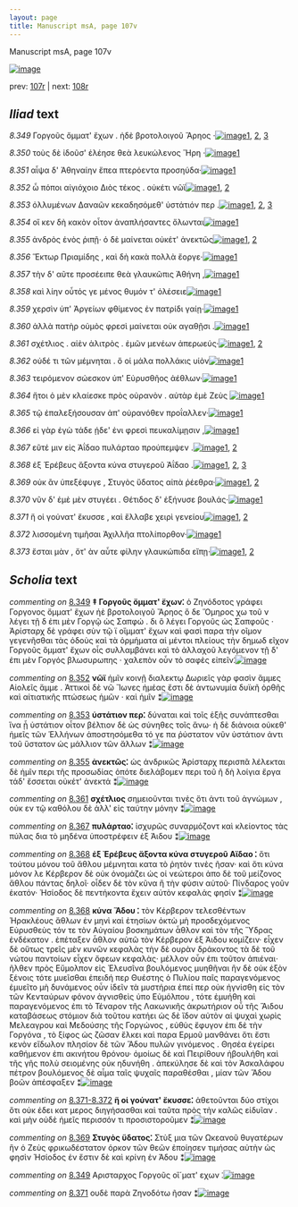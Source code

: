 ```yaml
---
layout: page
title: Manuscript msA, page 107v
---
```


Manuscript msA, page 107v

[![image](http://www.homermultitext.org/iipsrv?OBJ=IIP,1.0&FIF=/project/homer/pyramidal/deepzoom/hmt/vaimg/2017a/VA107VN_0610.tif&WID=100&CVT=JPEG)](http://www.homermultitext.org/ict2/?urn=urn:cite2:hmt:vaimg.2017a:VA107VN_0610)

prev:  [107r](../107r) | next:  [108r](../108r)

## *Iliad* text

*8.349* <a id="8.349"/> Γοργοῦς ὄμματ' ἔχων . ἠδὲ βροτολοιγοῦ Ἄρηος ·[![image](http://www.homermultitext.org/iipsrv?OBJ=IIP,1.0&FIF=/project/homer/pyramidal/deepzoom/hmt/vaimg/2017a/VA107VN_0610.tif&RGN=0.4484,0.2382,0.3794,0.0331&WID=1000&CVT=JPEG)](http://www.homermultitext.org/ict2/?urn=urn:cite2:hmt:vaimg.2017a:VA107VN_0610@0.4484,0.2382,0.3794,0.0331)[1](#msA_8.1), [2](#msA_8.233), [3](#msAim_8.244)

*8.350* <a id="8.350"/> τοὺς δὲ ἰδοῦσ' ἐλέησε θεὰ λευκώλενος Ἥρη ·[![image](http://www.homermultitext.org/iipsrv?OBJ=IIP,1.0&FIF=/project/homer/pyramidal/deepzoom/hmt/vaimg/2017a/VA107VN_0610.tif&RGN=0.4585,0.2539,0.3684,0.0353&WID=1000&CVT=JPEG)](http://www.homermultitext.org/ict2/?urn=urn:cite2:hmt:vaimg.2017a:VA107VN_0610@0.4585,0.2539,0.3684,0.0353)[1](#msA_8.1)

*8.351* <a id="8.351"/> αἶψα δ' Ἀθηναίην ἔπεα 					πτερόεντα προσηύδα·[![image](http://www.homermultitext.org/iipsrv?OBJ=IIP,1.0&FIF=/project/homer/pyramidal/deepzoom/hmt/vaimg/2017a/VA107VN_0610.tif&RGN=0.4565,0.2757,0.3704,0.0301&WID=1000&CVT=JPEG)](http://www.homermultitext.org/ict2/?urn=urn:cite2:hmt:vaimg.2017a:VA107VN_0610@0.4565,0.2757,0.3704,0.0301)[1](#msA_8.1)

*8.352* <a id="8.352"/> ὦ πόποι αἰγιόχοιο Διὸς 					τέκος . οὐκέτι νῶϊ[![image](http://www.homermultitext.org/iipsrv?OBJ=IIP,1.0&FIF=/project/homer/pyramidal/deepzoom/hmt/vaimg/2017a/VA107VN_0610.tif&RGN=0.4494,0.296,0.3624,0.0331&WID=1000&CVT=JPEG)](http://www.homermultitext.org/ict2/?urn=urn:cite2:hmt:vaimg.2017a:VA107VN_0610@0.4494,0.296,0.3624,0.0331)[1](#msA_8.1), [2](#msA_8.234)

*8.353* <a id="8.353"/> ὀλλυμένων Δαναῶν 					κεκαδησόμεθ' ὑστάτιόν περ .[![image](http://www.homermultitext.org/iipsrv?OBJ=IIP,1.0&FIF=/project/homer/pyramidal/deepzoom/hmt/vaimg/2017a/VA107VN_0610.tif&RGN=0.4545,0.3171,0.4014,0.0331&WID=1000&CVT=JPEG)](http://www.homermultitext.org/ict2/?urn=urn:cite2:hmt:vaimg.2017a:VA107VN_0610@0.4545,0.3171,0.4014,0.0331)[1](#msA_8.1), [2](#msAim_8.245), [3](#msA_8.235)

*8.354* <a id="8.354"/> οἵ κεν δὴ κακὸν οἶτον ἀναπλήσαντες ὄλωνται[![image](http://www.homermultitext.org/iipsrv?OBJ=IIP,1.0&FIF=/project/homer/pyramidal/deepzoom/hmt/vaimg/2017a/VA107VN_0610.tif&RGN=0.4535,0.3343,0.3824,0.0338&WID=1000&CVT=JPEG)](http://www.homermultitext.org/ict2/?urn=urn:cite2:hmt:vaimg.2017a:VA107VN_0610@0.4535,0.3343,0.3824,0.0338)[1](#msA_8.1)

*8.355* <a id="8.355"/> ἀνδρὸς ἑνὸς ῥιπῇ· ὁ δὲ μαίνεται οὐκέτ' ἀνεκτῶς[![image](http://www.homermultitext.org/iipsrv?OBJ=IIP,1.0&FIF=/project/homer/pyramidal/deepzoom/hmt/vaimg/2017a/VA107VN_0610.tif&RGN=0.4505,0.3531,0.4024,0.0323&WID=1000&CVT=JPEG)](http://www.homermultitext.org/ict2/?urn=urn:cite2:hmt:vaimg.2017a:VA107VN_0610@0.4505,0.3531,0.4024,0.0323)[1](#msA_8.1), [2](#msA_8.236)

*8.356* <a id="8.356"/> Ἕκτωρ Πριαμίδης , καὶ 					δὴ κακὰ πολλὰ ἔοργε·[![image](http://www.homermultitext.org/iipsrv?OBJ=IIP,1.0&FIF=/project/homer/pyramidal/deepzoom/hmt/vaimg/2017a/VA107VN_0610.tif&RGN=0.4505,0.3711,0.3904,0.0338&WID=1000&CVT=JPEG)](http://www.homermultitext.org/ict2/?urn=urn:cite2:hmt:vaimg.2017a:VA107VN_0610@0.4505,0.3711,0.3904,0.0338)[1](#msA_8.1)

*8.357* <a id="8.357"/> τὴν δ' αῦτε προσέειπε θεὰ γλαυκῶπις Ἀθήνη ,[![image](http://www.homermultitext.org/iipsrv?OBJ=IIP,1.0&FIF=/project/homer/pyramidal/deepzoom/hmt/vaimg/2017a/VA107VN_0610.tif&RGN=0.4484,0.3929,0.3964,0.0316&WID=1000&CVT=JPEG)](http://www.homermultitext.org/ict2/?urn=urn:cite2:hmt:vaimg.2017a:VA107VN_0610@0.4484,0.3929,0.3964,0.0316)[1](#msA_8.1)

*8.358* <a id="8.358"/> καὶ λίην οὗτός γε μένος θυμόν τ' ὀλέσειε[![image](http://www.homermultitext.org/iipsrv?OBJ=IIP,1.0&FIF=/project/homer/pyramidal/deepzoom/hmt/vaimg/2017a/VA107VN_0610.tif&RGN=0.4545,0.4102,0.3554,0.0316&WID=1000&CVT=JPEG)](http://www.homermultitext.org/ict2/?urn=urn:cite2:hmt:vaimg.2017a:VA107VN_0610@0.4545,0.4102,0.3554,0.0316)[1](#msA_8.1)

*8.359* <a id="8.359"/> χερσὶν ὑπ' Ἀργείων 					φθίμενος ἐν πατρίδι γαίῃ·[![image](http://www.homermultitext.org/iipsrv?OBJ=IIP,1.0&FIF=/project/homer/pyramidal/deepzoom/hmt/vaimg/2017a/VA107VN_0610.tif&RGN=0.4535,0.4275,0.4124,0.0368&WID=1000&CVT=JPEG)](http://www.homermultitext.org/ict2/?urn=urn:cite2:hmt:vaimg.2017a:VA107VN_0610@0.4535,0.4275,0.4124,0.0368)[1](#msA_8.1)

*8.360* <a id="8.360"/> ἀλλὰ πατὴρ οὑμὸς φρεσὶ μαίνεται οὐκ αγαθῇσι .[![image](http://www.homermultitext.org/iipsrv?OBJ=IIP,1.0&FIF=/project/homer/pyramidal/deepzoom/hmt/vaimg/2017a/VA107VN_0610.tif&RGN=0.4565,0.4485,0.3884,0.0353&WID=1000&CVT=JPEG)](http://www.homermultitext.org/ict2/?urn=urn:cite2:hmt:vaimg.2017a:VA107VN_0610@0.4565,0.4485,0.3884,0.0353)[1](#msA_8.1)

*8.361* <a id="8.361"/> σχέτλιος . αἰὲν ἀλιτρὸς . ἐμῶν μενέων ἀπερωεύς·[![image](http://www.homermultitext.org/iipsrv?OBJ=IIP,1.0&FIF=/project/homer/pyramidal/deepzoom/hmt/vaimg/2017a/VA107VN_0610.tif&RGN=0.4404,0.4628,0.4414,0.0398&WID=1000&CVT=JPEG)](http://www.homermultitext.org/ict2/?urn=urn:cite2:hmt:vaimg.2017a:VA107VN_0610@0.4404,0.4628,0.4414,0.0398)[1](#msA_8.237), [2](#msA_8.1)

*8.362* <a id="8.362"/> οὐδέ τι τῶν μέμνηται . ὅ οἱ μάλα πολλάκις υἱὸν[![image](http://www.homermultitext.org/iipsrv?OBJ=IIP,1.0&FIF=/project/homer/pyramidal/deepzoom/hmt/vaimg/2017a/VA107VN_0610.tif&RGN=0.4585,0.4861,0.4014,0.0346&WID=1000&CVT=JPEG)](http://www.homermultitext.org/ict2/?urn=urn:cite2:hmt:vaimg.2017a:VA107VN_0610@0.4585,0.4861,0.4014,0.0346)[1](#msA_8.1)

*8.363* <a id="8.363"/> τειρόμενον σώεσκον ὑπ' Εὐρυσθῆος ἀέθλων·[![image](http://www.homermultitext.org/iipsrv?OBJ=IIP,1.0&FIF=/project/homer/pyramidal/deepzoom/hmt/vaimg/2017a/VA107VN_0610.tif&RGN=0.4525,0.5026,0.3854,0.0368&WID=1000&CVT=JPEG)](http://www.homermultitext.org/ict2/?urn=urn:cite2:hmt:vaimg.2017a:VA107VN_0610@0.4525,0.5026,0.3854,0.0368)[1](#msA_8.1)

*8.364* <a id="8.364"/> ἤτοι ὁ μὲν κλαίεσκε πρὸς οὐρανὸν . αὐτὰρ ἐμὲ Ζεὺς 				[![image](http://www.homermultitext.org/iipsrv?OBJ=IIP,1.0&FIF=/project/homer/pyramidal/deepzoom/hmt/vaimg/2017a/VA107VN_0610.tif&RGN=0.4595,0.5207,0.4154,0.0353&WID=1000&CVT=JPEG)](http://www.homermultitext.org/ict2/?urn=urn:cite2:hmt:vaimg.2017a:VA107VN_0610@0.4595,0.5207,0.4154,0.0353)[1](#msA_8.1)

*8.365* <a id="8.365"/> τῷ ἐπαλεξήσουσαν ἀπ' οὐρανόθεν προΐαλλεν·[![image](http://www.homermultitext.org/iipsrv?OBJ=IIP,1.0&FIF=/project/homer/pyramidal/deepzoom/hmt/vaimg/2017a/VA107VN_0610.tif&RGN=0.4505,0.544,0.4024,0.0331&WID=1000&CVT=JPEG)](http://www.homermultitext.org/ict2/?urn=urn:cite2:hmt:vaimg.2017a:VA107VN_0610@0.4505,0.544,0.4024,0.0331)[1](#msA_8.1)

*8.366* <a id="8.366"/> εἰ γὰρ ἐγὼ τάδε ῄδε' ἐνι φρεσὶ πευκαλίμῃσιν ,[![image](http://www.homermultitext.org/iipsrv?OBJ=IIP,1.0&FIF=/project/homer/pyramidal/deepzoom/hmt/vaimg/2017a/VA107VN_0610.tif&RGN=0.4515,0.562,0.4054,0.0346&WID=1000&CVT=JPEG)](http://www.homermultitext.org/ict2/?urn=urn:cite2:hmt:vaimg.2017a:VA107VN_0610@0.4515,0.562,0.4054,0.0346)[1](#msA_8.1)

*8.367* <a id="8.367"/> εῦτέ μιν εἰς Ἀΐδαο 					πυλάρταο προύπεμψεν .[![image](http://www.homermultitext.org/iipsrv?OBJ=IIP,1.0&FIF=/project/homer/pyramidal/deepzoom/hmt/vaimg/2017a/VA107VN_0610.tif&RGN=0.4555,0.58,0.3784,0.0361&WID=1000&CVT=JPEG)](http://www.homermultitext.org/ict2/?urn=urn:cite2:hmt:vaimg.2017a:VA107VN_0610@0.4555,0.58,0.3784,0.0361)[1](#msA_8.1), [2](#msA_8.238)

*8.368* <a id="8.368"/> ἐξ Ἐρέβευς ἄξοντα 					κύνα στυγεροῦ Ἀΐδαο .[![image](http://www.homermultitext.org/iipsrv?OBJ=IIP,1.0&FIF=/project/homer/pyramidal/deepzoom/hmt/vaimg/2017a/VA107VN_0610.tif&RGN=0.4444,0.5965,0.3684,0.0428&WID=1000&CVT=JPEG)](http://www.homermultitext.org/ict2/?urn=urn:cite2:hmt:vaimg.2017a:VA107VN_0610@0.4444,0.5965,0.3684,0.0428)[1](#msA_8.1), [2](#msA_8.239), [3](#msA_8.240)

*8.369* <a id="8.369"/> οὐκ ἂν ὑπεξέφυγε , Στυγὸς ὕδατος αἰπὰ ῥέεθρα·[![image](http://www.homermultitext.org/iipsrv?OBJ=IIP,1.0&FIF=/project/homer/pyramidal/deepzoom/hmt/vaimg/2017a/VA107VN_0610.tif&RGN=0.4575,0.6131,0.3984,0.0398&WID=1000&CVT=JPEG)](http://www.homermultitext.org/ict2/?urn=urn:cite2:hmt:vaimg.2017a:VA107VN_0610@0.4575,0.6131,0.3984,0.0398)[1](#msA_8.243), [2](#msA_8.1)

*8.370* <a id="8.370"/> νῦν δ' ἐμὲ μὲν στυγέει . Θέτιδος δ' ἐξήνυσε βουλάς·[![image](http://www.homermultitext.org/iipsrv?OBJ=IIP,1.0&FIF=/project/homer/pyramidal/deepzoom/hmt/vaimg/2017a/VA107VN_0610.tif&RGN=0.4595,0.6311,0.4054,0.0428&WID=1000&CVT=JPEG)](http://www.homermultitext.org/ict2/?urn=urn:cite2:hmt:vaimg.2017a:VA107VN_0610@0.4595,0.6311,0.4054,0.0428)[1](#msA_8.1)

*8.371* <a id="8.371"/> ἥ οἱ γούνατ' ἔκυσσε , καὶ ἔλλαβε χειρὶ γενείου[![image](http://www.homermultitext.org/iipsrv?OBJ=IIP,1.0&FIF=/project/homer/pyramidal/deepzoom/hmt/vaimg/2017a/VA107VN_0610.tif&RGN=0.4414,0.6506,0.3954,0.0383&WID=1000&CVT=JPEG)](http://www.homermultitext.org/ict2/?urn=urn:cite2:hmt:vaimg.2017a:VA107VN_0610@0.4414,0.6506,0.3954,0.0383)[1](#msA_8.1), [2](#msAim_8.246)

*8.372* <a id="8.372"/> λισσομένη τιμῆσαι Ἀχιλλῆα πτολίπορθον·[![image](http://www.homermultitext.org/iipsrv?OBJ=IIP,1.0&FIF=/project/homer/pyramidal/deepzoom/hmt/vaimg/2017a/VA107VN_0610.tif&RGN=0.4434,0.6702,0.3984,0.0406&WID=1000&CVT=JPEG)](http://www.homermultitext.org/ict2/?urn=urn:cite2:hmt:vaimg.2017a:VA107VN_0610@0.4434,0.6702,0.3984,0.0406)[1](#msA_8.1)

*8.373* <a id="8.373"/> ἔσται μὰν , ὅτ' ὰν αὖτε φίλην γλαυκώπιδα εἴπῃ·[![image](http://www.homermultitext.org/iipsrv?OBJ=IIP,1.0&FIF=/project/homer/pyramidal/deepzoom/hmt/vaimg/2017a/VA107VN_0610.tif&RGN=0.4525,0.6905,0.3984,0.0346&WID=1000&CVT=JPEG)](http://www.homermultitext.org/ict2/?urn=urn:cite2:hmt:vaimg.2017a:VA107VN_0610@0.4525,0.6905,0.3984,0.0346)[1](#msA_8.1), [2](#msA_8.242)

## *Scholia* text

*commenting on* [8.349](#8.349)  <a id="msA_8.233"/> **‡ Γοργοῦς ὄμματ' ἔχων⁚** ὁ Ζηνόδοτος γράφει Γοργονος ὄμματ' ἔχων ἠὲ βροτολοιγοῦ Ἄρηος ὅ δε Ὅμηρος χω τοῦ ν λέγει τῇ δ ἐπι μὲν Γοργῷ ὡς Σαπφώ . δι ὃ λέγει Γοργοῦς ὡς Σαπφοῦς · Ἀρίσταρχ δὲ γράφει σὺν τῷ ϊ οἴμματ' ἔχων καὶ φασὶ παρα τὴν οῖμον γεγενῆσθαι τὰς ὁδοὺς καὶ τὰ ὁρμήματα αἱ μέντοι πλείους τὴν δημωδ εῖχον Γοργοῦς ὅμματ' ἔχων οἷς συλλαμβάνει καὶ τὸ ἀλλαχοῦ λεγόμενον τῇ δ' ἐπι μὲν Γοργός βλωσυρωπης · χαλεπὸν οὖν τὸ σαφὲς εἰπεῖν⁚[![image](http://www.homermultitext.org/iipsrv?OBJ=IIP,1.0&FIF=/project/homer/pyramidal/deepzoom/hmt/vaimg/2017a/VA107VN_0610.tif&RGN=0.18,0.1283,0.7228,0.0748&WID=1000&CVT=JPEG)](http://www.homermultitext.org/ict2/?urn=urn:cite2:hmt:vaimg.2017a:VA107VN_0610@0.18,0.1283,0.7228,0.0748)

*commenting on* [8.352](#8.352)  <a id="msA_8.234"/> **νῶϊ** ἡμῖν κοινῇ διαλεκτῳ Δωριεῖς γὰρ φασὶν ἅμμες Αἰολεῖς ἅμμε . Ἀττικοὶ δὲ νῶ Ἴωνες ἡμέας ἔστι δὲ ἀντωνυμία δυϊκῆ ὀρθῆς καὶ αἰτιατικῆς πτώσεως ἡμῶν · καὶ ἡμῖν ⁑[![image](http://www.homermultitext.org/iipsrv?OBJ=IIP,1.0&FIF=/project/homer/pyramidal/deepzoom/hmt/vaimg/2017a/VA107VN_0610.tif&RGN=0.1776,0.173,0.7148,0.0454&WID=1000&CVT=JPEG)](http://www.homermultitext.org/ict2/?urn=urn:cite2:hmt:vaimg.2017a:VA107VN_0610@0.1776,0.173,0.7148,0.0454)

*commenting on* [8.353](#8.353)  <a id="msA_8.235"/> **ὑστάτιον περ⁚** δύναται καὶ τοῖς ἑξῆς συνάπτεσθαι ἵνα ᾖ ὑστάτιον οἶτον βέλτιον δὲ ὡς σύνηθες τοῖς ἄνω· ἡ δὲ διάνοια οὐκεθ' ἡμεῖς τῶν Ἑλλήνων ἀποστησόμεθα τό γε πα ῥύστατον νῦν ὑστάτιον ἀντι τοῦ ὕστατον ὡς μάλλιον τῶν ἄλλων ⁑[![image](http://www.homermultitext.org/iipsrv?OBJ=IIP,1.0&FIF=/project/homer/pyramidal/deepzoom/hmt/vaimg/2017a/VA107VN_0610.tif&RGN=0.188,0.1886,0.702,0.0712&WID=1000&CVT=JPEG)](http://www.homermultitext.org/ict2/?urn=urn:cite2:hmt:vaimg.2017a:VA107VN_0610@0.188,0.1886,0.702,0.0712)

*commenting on* [8.355](#8.355)  <a id="msA_8.236"/> **ἀνεκτῶς⁚** ὡς ἀνδρικῶς Ἀρίσταρχ περισπᾶ λέλεκται δὲ ἡμῖν περι τῆς προσωδίας ὁπότε διελάβομεν περι τοῦ ῆ δὴ λοίγια ἔργα τάδ' ἔσσεται οὐκέτ' ἀνεκτά ⁑[![image](http://www.homermultitext.org/iipsrv?OBJ=IIP,1.0&FIF=/project/homer/pyramidal/deepzoom/hmt/vaimg/2017a/VA107VN_0610.tif&RGN=0.1676,0.2445,0.2264,0.0781&WID=1000&CVT=JPEG)](http://www.homermultitext.org/ict2/?urn=urn:cite2:hmt:vaimg.2017a:VA107VN_0610@0.1676,0.2445,0.2264,0.0781)

*commenting on* [8.361](#8.361)  <a id="msA_8.237"/> **σχέτλιος** σημειοῦνται τινὲς ὅτι ἀντι τοῦ ἀγνώμων , οὐκ εν τῷ καθόλου δὲ ἀλλ' εἰς ταύτην μόνην ⁑[![image](http://www.homermultitext.org/iipsrv?OBJ=IIP,1.0&FIF=/project/homer/pyramidal/deepzoom/hmt/vaimg/2017a/VA107VN_0610.tif&RGN=0.182,0.3094,0.2036,0.0607&WID=1000&CVT=JPEG)](http://www.homermultitext.org/ict2/?urn=urn:cite2:hmt:vaimg.2017a:VA107VN_0610@0.182,0.3094,0.2036,0.0607)

*commenting on* [8.367](#8.367)  <a id="msA_8.238"/> **πυλάρταο⁚** ἰσχυρῶς συναρμόζοντ καὶ κλείοντος τὰς πύλας δια τὸ μηδένα ὑποστρέφειν ἐξ Άιδου ⁑[![image](http://www.homermultitext.org/iipsrv?OBJ=IIP,1.0&FIF=/project/homer/pyramidal/deepzoom/hmt/vaimg/2017a/VA107VN_0610.tif&RGN=0.1676,0.3518,0.2268,0.0574&WID=1000&CVT=JPEG)](http://www.homermultitext.org/ict2/?urn=urn:cite2:hmt:vaimg.2017a:VA107VN_0610@0.1676,0.3518,0.2268,0.0574)

*commenting on* [8.368](#8.368)  <a id="msA_8.239"/> **ἐξ Ἐρέβευς ἄξοντα κύνα στυγεροῦ Αϊδαο ⁚** ὅτι τούτου μόνου τοῦ ἄθλου μέμνηται κατα τὸ ῥητὸν τινὲς ῆσαν· καὶ ὅτι κύνα μόνον λε Κέρβερον δὲ οὐκ ὀνομάζει ὡς οἱ νεώτεροι ἀπο δὲ τοῦ μείζονος ἄθλου πάντας δηλοῖ· οἶδεν δὲ τὸν κῦνα ἢ τὴν φύσιν αὐτοῦ· Πίνδαρος γοῦν ἑκατόν· Ἡσίοδος δὲ πεντήκοντα ἔχειν αὐτὸν κεφαλάς φησίν ⁑[![image](http://www.homermultitext.org/iipsrv?OBJ=IIP,1.0&FIF=/project/homer/pyramidal/deepzoom/hmt/vaimg/2017a/VA107VN_0610.tif&RGN=0.1792,0.3986,0.238,0.1319&WID=1000&CVT=JPEG)](http://www.homermultitext.org/ict2/?urn=urn:cite2:hmt:vaimg.2017a:VA107VN_0610@0.1792,0.3986,0.238,0.1319)

*commenting on* [8.368](#8.368)  <a id="msA_8.240"/> **κύνα Ἅδου ⁚** τὸν Κέρβερον τελεσθέντων Ἡρακλέους ἄθλων ἐν μηνὶ καὶ ἐτησίων ὀκτὼ μὴ προσδεχόμενος Εὐρυσθεὺς τόν τε τὸν Αὐγαίου βοσκημάτων ἆθλον καὶ τὸν τῆς Ὕδρας ἐνδέκατον . ἐπέταξεν ἆθλον αὐτῶ τὸν Κέρβερον ἑξ Άιδου κομίζειν· εἶχεν δὲ οὕτως τρεῖς μὲν κυνῶν κεφαλὰς τὴν δὲ ουρὰν δράκοντος τὰ δὲ τοῦ νώτου παντοίων εἶχεν ὄφεων κεφαλὰς· μέλλον οὖν ἐπι τοῦτον ἀπιέναι· ῆλθεν πρὸς Εὔμολπον εἰς Ἐλευσῖνα βουλόμενος μυηθῆναι ἢν δὲ οὐκ ἐξὸν ξένοις τότε μυεῖσθαι ἐπειδή περ Θυέστης ὁ Πυλίου παῖς παραγενόμενος ἐμυεῖτο μὴ δυνάμενος οὖν ἰδεῖν τὰ μυστήρια ἐπεί περ οὐκ ἠγνίσθη εἰς τὸν τῶν Κενταύρων φόνον ἀγνισθεὶς ὑπο Εὐμόλπου , τότε ἐμυήθη καὶ παραγενόμενος ἐπι τὸ Τέναρον τῆς Λακωνικῆς ἀκρωτήριον οὖ τῆς Ἅιδου καταβάσεως στόμιον διὰ τοῦτου κατήει ὡς δὲ ἴδον αὐτὸν αἱ ψυχαὶ χωρὶς Μελεαγρου καὶ Μεδούσης τῆς Γοργώνος , εὐθὺς ἔφυγον ἐπι δὲ τὴν Γοργόνα , τὸ ξίφος ὡς ζῶσαν ἔλκει καὶ παρα Ερμοῦ μανθάνει ὅτι ἔστι κενὸν εἴδωλον πλησίον δὲ τῶν Ἅδου πυλῶν γινόμενος . Θησέα ἐγείρει καθήμενον ἐπι ακινήτου θρόνου· ὁμοίως δὲ καὶ Πειρίθουν ἠβουλήθη καὶ τῆς γῆς πολὺ σειομένης οὐκ ηδυνήθη . ἀπεκύλησε δὲ καὶ τὸν Ἀσκαλάφου πέτρον βουλόμενος δὲ αἷμα ταῖς ψυχαῖς παραθέσθαι , μίαν τῶν Ἅδου βοῶν ἀπέσφαξεν ⁑[![image](http://www.homermultitext.org/iipsrv?OBJ=IIP,1.0&FIF=/project/homer/pyramidal/deepzoom/hmt/vaimg/2017a/VA107VN_0610.tif&RGN=0.192,0.5032,0.726,0.3388&WID=1000&CVT=JPEG)](http://www.homermultitext.org/ict2/?urn=urn:cite2:hmt:vaimg.2017a:VA107VN_0610@0.192,0.5032,0.726,0.3388)

*commenting on* [8.371-8.372](#8.371-8.372)  <a id="msA_8.241"/> **ἥ οἱ γούνατ' ἔκυσσε⁚** ἀθετοῦνται δύο στίχοι ὅτι οὐκ έδει κατ μερος διηγήσασθαι καὶ ταῦτα πρὸς τὴν καλῶς εἰδυῖαν . καὶ μὴν οὐδὲ ἡμεῖς περισσόν τι προσιστοροῦμεν ⁑[![image](http://www.homermultitext.org/iipsrv?OBJ=IIP,1.0&FIF=/project/homer/pyramidal/deepzoom/hmt/vaimg/2017a/VA107VN_0610.tif&RGN=0.2156,0.7885,0.68,0.0667&WID=1000&CVT=JPEG)](http://www.homermultitext.org/ict2/?urn=urn:cite2:hmt:vaimg.2017a:VA107VN_0610@0.2156,0.7885,0.68,0.0667)

*commenting on* [8.369](#8.369)  <a id="msA_8.243"/> **Στυγὸς ὕδατος⁚** Στὺξ μια τῶν Ωκεανοῦ θυγατέρων ἣν ὁ Ζεὺς φρικωδέστατον όρκον τῶν θεῶν ἐποίησεν τιμήσας αὐτὴν ὡς φησὶν Ἡσίοδος ἐν ἔστιν δὲ καὶ κρίνη ἐν Άδου ⁑[![image](http://www.homermultitext.org/iipsrv?OBJ=IIP,1.0&FIF=/project/homer/pyramidal/deepzoom/hmt/vaimg/2017a/VA107VN_0610.tif&RGN=0.2116,0.8279,0.6816,0.0769&WID=1000&CVT=JPEG)](http://www.homermultitext.org/ict2/?urn=urn:cite2:hmt:vaimg.2017a:VA107VN_0610@0.2116,0.8279,0.6816,0.0769)

*commenting on* [8.349](#8.349)  <a id="msAim_8.244.comment"/> Αρισταρχος Γοργοῦς οἴ´ματ' εχων ⁚[![image](http://www.homermultitext.org/iipsrv?OBJ=IIP,1.0&FIF=/project/homer/pyramidal/deepzoom/hmt/vaimg/2017a/VA107VN_0610.tif&RGN=0.3916,0.249,0.0652,0.0288&WID=1000&CVT=JPEG)](http://www.homermultitext.org/ict2/?urn=urn:cite2:hmt:vaimg.2017a:VA107VN_0610@0.3916,0.249,0.0652,0.0288)

*commenting on* [8.371](#8.371)  <a id="msAim_8.246.comment"/> ουδὲ παρὰ Ζηνοδότω ῆσαν ⁑[![image](http://www.homermultitext.org/iipsrv?OBJ=IIP,1.0&FIF=/project/homer/pyramidal/deepzoom/hmt/vaimg/2017a/VA107VN_0610.tif&RGN=0.424,0.6666,0.0416,0.0388&WID=1000&CVT=JPEG)](http://www.homermultitext.org/ict2/?urn=urn:cite2:hmt:vaimg.2017a:VA107VN_0610@0.424,0.6666,0.0416,0.0388)